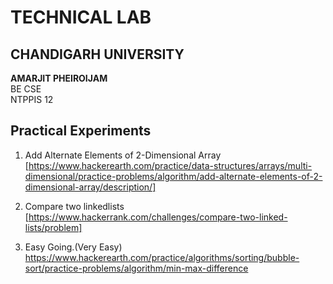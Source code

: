 
# TECHNICAL LAB

## CHANDIGARH UNIVERSITY
<b>AMARJIT PHEIROIJAM </b><br />
BE CSE <br />
NTPPIS 12 <br />

## Practical Experiments</br>
1. Add Alternate Elements of 2-Dimensional Array <br>
[https://www.hackerearth.com/practice/data-structures/arrays/multi-dimensional/practice-problems/algorithm/add-alternate-elements-of-2-dimensional-array/description/]

2. Compare two linkedlists
[https://www.hackerrank.com/challenges/compare-two-linked-lists/problem]

3. Easy Going.(Very Easy)
https://www.hackerearth.com/practice/algorithms/sorting/bubble-sort/practice-problems/algorithm/min-max-difference
